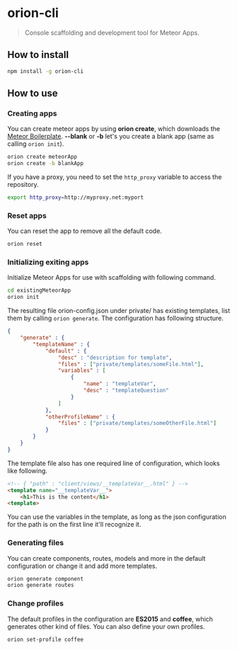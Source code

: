orion-cli
======

> Console scaffolding and development tool for Meteor Apps.


## How to install

```bash
npm install -g orion-cli
```

## How to use

### Creating apps

You can create meteor apps by using __orion create__, which downloads the [Meteor Boilerplate](https://github.com/matteodem/meteor-boilerplate).
__--blank__ or __-b__ let's you create a blank app (same as calling ```orion init```).

```bash
orion create meteorApp
orion create -b blankApp
```

If you have a proxy, you need to set the ``http_proxy`` variable to access the repository.

```bash
export http_proxy=http://myproxy.net:myport
```

### Reset apps

You can reset the app to remove all the default code.

```bash
orion reset
```

### Initializing exiting apps

Initialize Meteor Apps for use with scaffolding with following command.

```bash
cd existingMeteorApp
orion init
```

The resulting file orion-config.json under private/ has existing templates, list them by calling ```orion generate```. The configuration has following
structure.

```json
{
    "generate" : {
        "templateName" : {
            "default" : {
                "desc" : "description for template",
                "files" : ["private/templates/someFile.html"],
                "variables" : [
                    {
                        "name" : "templateVar",
                        "desc" : "templateQuestion"
                    }
                ]
            },
            "otherProfileName" : {
                "files" : ["private/templates/someOtherFile.html"]
            }
        }
    }
}
```

The template file also has one required line of configuration, which looks like following.

```html
<!-- { "path" : "client/views/__templateVar__.html" } -->
<template name="__templateVar__">
    <h1>This is the content</h1>
<template>
```

You can use the variables in the template, as long as the json configuration for the path is on the first line it'll recognize it.

### Generating files

You can create components, routes, models and more in the default configuration or change it and add more templates.

```bash
orion generate component
orion generate routes
```

### Change profiles

The default profiles in the configuration are __ES2015__ and __coffee__, which generates other kind of files. You can also define your own profiles.

```bash
orion set-profile coffee
```
